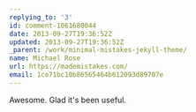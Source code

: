 ```yaml
---
replying_to: '3'
id: comment-1061680044
date: 2013-09-27T19:36:52Z
updated: 2013-09-27T19:36:52Z
_parent: /work/minimal-mistakes-jekyll-theme/
name: Michael Rose
url: https://mademistakes.com/
email: 1ce71bc10b86565464b612093d89707e
---
```


Awesome. Glad it's been useful.

